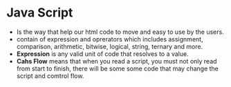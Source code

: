 # Java Script
* Is the way that help our html code to move and easy to use by the users.
* contain of expression and oprerators which includes assignment, comparison, arithmetic, bitwise, logical, string, ternary and more.
* **Expression** is any valid unit of code that resolves to a value.
* **Cahs Flow** means that when you read a script, you must not only read from start to finish, there will be some some code that may change the script and comtrol flow.